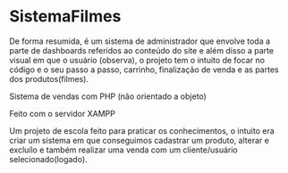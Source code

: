 # SistemaFilmes
<p>De forma resumida, é um sistema de administrador que envolve toda a parte de dashboards referidos ao conteúdo do site e além disso a parte visual em que o usuário (observa), o projeto tem o intuito de focar no código e o seu passo a passo, carrinho, finalização de venda e as partes dos produtos(filmes).</p>
<p>Sistema de vendas com PHP (não orientado a objeto)</p>
<p>Feito com o servidor XAMPP</p>
<p>Um projeto de escola feito para praticar os conhecimentos, o intuito era criar um sistema em que conseguimos cadastrar um produto, alterar e excluílo e também realizar uma venda com um cliente/usuário selecionado(logado).</p>

